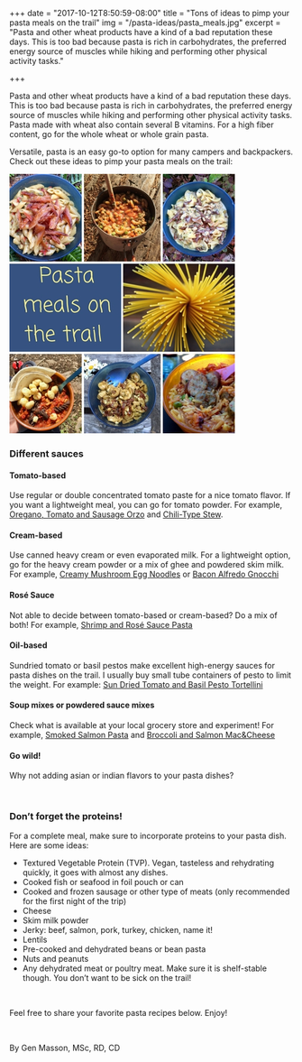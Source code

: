 +++
date = "2017-10-12T8:50:59-08:00"
title = "Tons of ideas to pimp your pasta meals on the trail"
img = "/pasta-ideas/pasta_meals.jpg"
excerpt = "Pasta and other wheat products have a kind of a bad reputation these days. This is too bad because pasta is rich in carbohydrates, the preferred energy source of muscles while hiking and performing other physical activity tasks."

+++

Pasta and other wheat products have a kind of a bad reputation these days. This is too bad because pasta is rich in carbohydrates, the preferred energy source of muscles while hiking and performing other physical activity tasks. Pasta made with wheat also contain several B vitamins. For a high fiber content, go for the whole wheat or whole grain pasta. 

Versatile, pasta is an easy go-to option for many campers and backpackers. Check out these ideas to pimp your pasta meals on the trail:

<img src="/img/posts/pasta-ideas/pasta_meals.jpg" class="recipe-right" /><br>

### Different sauces

#### Tomato-based
Use regular or double concentrated tomato paste for a nice tomato flavor. If you want a lightweight meal, you can go for tomato powder. 
For example, [Oregano, Tomato and Sausage Orzo](/recipes/oregano-tomato-orzo/) and [Chili-Type Stew](/recipes/chili-stew/).

#### Cream-based
Use canned heavy cream or even evaporated milk. For a lightweight option, go for the heavy cream powder or a mix of ghee and powdered skim milk.
For example, [Creamy Mushroom Egg Noodles](/recipes/creamy-mushroom-noodles/) or [Bacon Alfredo Gnocchi](/recipes/bacon-alfredo-gnocchi/)


#### Rosé Sauce
Not able to decide between tomato-based or cream-based? Do a mix of both! 
For example, [Shrimp and Rosé Sauce Pasta](/recipes/shrimp-and-rose-sauce-pasta/)

#### Oil-based
Sundried tomato or basil pestos make excellent high-energy sauces for pasta dishes on the trail. I usually buy small tube containers of pesto to limit the weight.
For example: [Sun Dried Tomato and Basil Pesto Tortellini](/recipes/sundried-tortellinis/)

#### Soup mixes or powdered sauce mixes
Check what is available at your local grocery store and experiment! 
For example, [Smoked Salmon Pasta](/recipes/smoked-salmon-pasta/) and [Broccoli and Salmon Mac&Cheese](/recipes/broccoli-salmon-mac-n-cheese/)

#### Go wild!
Why not adding asian or indian flavors to your pasta dishes? 

<br>


### Don’t forget the proteins! 

For a complete meal, make sure to incorporate proteins to your pasta dish. Here are some ideas:

- Textured Vegetable Protein (TVP). Vegan, tasteless and rehydrating quickly, it goes with almost any dishes.
- Cooked fish or seafood in foil pouch or can
- Cooked and frozen sausage or other type of meats (only recommended for the first night of the trip)
- Cheese
- Skim milk powder
- Jerky: beef, salmon, pork, turkey, chicken, name it!
- Lentils
- Pre-cooked and dehydrated beans or bean pasta
- Nuts and peanuts
- Any dehydrated meat or poultry meat. Make sure it is shelf-stable though. You don’t want to be sick on the trail!


<br>

Feel free to share your favorite pasta recipes below. Enjoy!

<br>

By Gen Masson, MSc, RD, CD 
